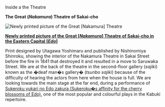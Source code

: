 Inside a the Theatre

**The Great (_Nakamura_) Theatre of Sakai-cho**

![Newly printed picture of the Great [Nakamura] Theatre ](../JapaneseLINK.gif)

**[Newly printed picture of the Great \[_Nakamura_\] Theatre of Sakai-cho in the Eastern Capital \[_Edo_\]](../textthemes.htm)**

Print designed by Utagawa Yoshimaru and published by Nishinomiya Shinroku, showing the interior of the Nakamura Theatre in Sakai Street before the fire in 1841 that destroyed it and resulted in a move to Saruwaka Street.
We are at the back of the theatre in the second-floor gallery (_sajiki_) known as the �deaf man�s gallery� (_tsunbo sajiki_) because of the difficulty of hearing the actors from here when the house is full. We are looking towards the main stage at the far end, during a performance of [Sukeroku yukari no Edo zakura (Sukeroku�s affinity for the cherry blossoms of Edo),](../Group5.htm) one of the most popular and colourful plays in the Kabuki repertoire.
